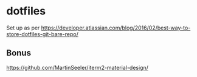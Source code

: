 # dotfiles

Set up as per https://developer.atlassian.com/blog/2016/02/best-way-to-store-dotfiles-git-bare-repo/

## Bonus
https://github.com/MartinSeeler/iterm2-material-design/
